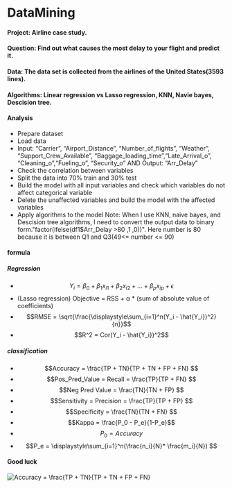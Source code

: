 # DataMining
#### Project: Airline case study. 
#### Question: Find out what causes the most delay to your flight and predict it.
#### Data: The data set is collected from the airlines of the United States(3593 lines).
#### Algorithms: Linear regression vs Lasso regression, KNN, Navie bayes, Descision tree.
#### Analysis
- Prepare dataset
- Load data
- Input: “Carrier”, “Airport_Distance”, “Number_of_flights”, “Weather”, “Support_Crew_Available”, “Baggage_loading_time”,“Late_Arrival_o”, “Cleaning_o”,“Fueling_o”, “Security_o” AND Output: “Arr_Delay”
- Check the correlation between variables
- Split the data into 70% train and 30% test  
- Build the model with all input variables and check which variables do not affect categorical variable
- Delete the unaffected variables and build the model with the affected variables
- Apply algorithms to the model
Note: When I use KNN, naive bayes, and Descision tree algorithms, I need to convert the output data to binary form."factor(ifelse(df1$Arr_Delay >80 ,1 ,0))". Here number is 80 because it is between Q1 and Q3(49<= number <= 90)
#### formula
##### Regression 
- $$Y_i= \beta_0 + \beta_1x_{i1} + \beta_2x_{i2} + ... + \beta_px_{ip} + \epsilon$$
- (Lasso regression) Objective = RSS + α * (sum of absolute value of coefficients)  
- $$RMSE = \sqrt{\frac{\displaystyle\sum_{i=1}^n(Y_i - \hat{Y_i})^2}{n}}$$
- $$R^2 = Cor(Y_i - \hat{Y_i})^2$$
##### classification
- $$Accuracy = \frac{TP + TN}{TP + TN + FP + FN}  $$
- $$Pos_Pred_Value  = Recall = \frac{TP}{TP + FN} $$
- $$Neg Pred Value = \frac{TN}{TN + FP} $$
- $$Sensitivity = Precision = \frac{TP}{TP + FP} $$
- $$Specificity = \frac{TN}{TN + FN} $$
- $$Kappa = \frac{P_0 - P_e}{1-P_e}$$
- $$P_0 = Accuracy $$
- $$P_e = \displaystyle\sum_{i=1}^n(\frac{n_i}{N}* \frac{m_i}{N}) $$
#### Good luck
<img src="https://latex.codecogs.com/svg.image?Accuracy&space;=&space;\frac{TP&space;&plus;&space;TN}{TP&space;&plus;&space;TN&space;&plus;&space;FP&space;&plus;&space;FN}&space;" title="Accuracy = \frac{TP + TN}{TP + TN + FP + FN} " />
